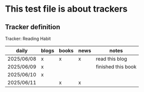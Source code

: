 # This test file is about trackers

## Tracker definition

<!-- Tracker: tracker name -->
<!-- | frequence | tracker categories | ... | notes | -->
<!-- | --------- | ------------------ | --- | ----- | -->
<!-- | dates     | x                  | ... |       | -->

Tracker: Reading Habit

| daily      | blogs | books | news | notes              |
| ---------- | ----- | ----- | ---- | ------------------ |
| 2025/06/08 | x     | x     | x    | read this blog     |
| 2025/06/09 | x     |       |      | finished this book |
| 2025/06/10 | x     |       |      |                    |
| 2025/06/11 |       | x     | x    |                    |
